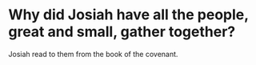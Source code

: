 # Why did Josiah have all the people, great and small, gather together?

Josiah read to them from the book of the covenant. 